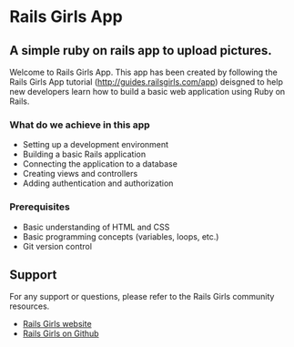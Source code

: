 # Rails Girls App

## A simple ruby on rails app to upload pictures.

Welcome to Rails Girls App. This app has been created by following the Rails Girls App tutorial (http://guides.railsgirls.com/app) deisgned to help new developers learn how to build a basic web application using Ruby on Rails.

### What do we achieve in this app
- Setting up a development environment
- Building a basic Rails application
- Connecting the application to a database
- Creating views and controllers
- Adding authentication and authorization

### Prerequisites
- Basic understanding of HTML and CSS
- Basic programming concepts (variables, loops, etc.)
- Git version control

## Support

For any support or questions, please refer to the Rails Girls community resources. 
- [Rails Girls website](https://railsgirls.com/)
- [Rails Girls on Github](https://github.com/railsgirls)
